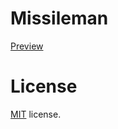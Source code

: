 Missileman
==========================

[Preview](https://robzsk.github.io/Missileman)

License
=======

[MIT](http://en.wikipedia.org/wiki/MIT_License) license.
